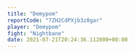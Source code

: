 ```yaml
---
title: "Demypom"
reportCode: "7ZH2CdPXjb3z8gar"
player: "Demypom"
fight: "Nightbane"
date: 2021-07-21T20:24:36.112000+00:00
---
```

